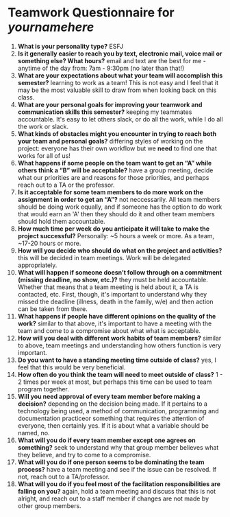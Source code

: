 # Teamwork Questionnaire for _yournamehere_

1. __What is your personality type?__
   ESFJ
1. __Is it generally easier to reach you by text, electronic mail, voice mail or something else?  What hours?__ 
   email and text are the best for me - anytime of the day from:
       7am - 9:30pm (no later than that!)
1. __What are your expectations about what your team will accomplish this semester?__ 
   learning to work as a team! This is not easy and I feel that it may be the most valuable skill to draw
   from when looking back on this class.
1. __What are your personal goals for improving your teamwork and communication skills this semester?__ 
   keeping my teammates accountable. It's easy to let others slack, or do all the work, while I do all the work or slack.
1. __What kinds of obstacles might you encounter in trying to reach both your team and personal goals?__ 
   differing styles of working on the project: everyone has their own workflow but we **need** to find one that
   works for all of us!
1. __What happens if some people on the team want to get an “A” while others think a “B” will be acceptable?__ 
   have a group meeting, decide what our priorities are and reasons for those priorities, and perhaps reach
   out to a TA or the professor.
1. __Is it acceptable for some team members to do more work on the assignment in order to get an “A”?__ 
   not neccessarily. All team members should be doing work equally, and if someone has the option to do 
   work that would earn an 'A' then they should do it and other team members should hold them accountable.
1. __How much time per week do you anticipate it will take to make the project successful?__ 
   Personally: ~5 hours a week or more. As a team, ~17-20 hours or more.
1. __How will you decide who should do what on the project and activities?__ 
   this will be decided in team meetings. Work will be delegated appropriately.
1. __What will happen if someone doesn’t follow through on a commitment (missing deadline, no show, etc.)?__ 
   they must be held accountable. Whether that means that a team meeting is held about it, a TA is contacted, etc.
   First, though, it's important to understand why they missed the deadline (illness, death in the family, w/e)
   and then action can be taken from there.
1. __What happens if people have different opinions on the quality of the work?__ 
   similar to that above, it's important to have a meeting with the team and come to a compromise about what
   what is acceptable. 
1. __How will you deal with different work habits of team members?__ 
   similar to above, team meetings and understanding how others function is very important.
1. __Do you want to have a standing meeting time outside of class?__ 
   yes, I feel that this would be very beneficial.
1. __How often do you think the team will need to meet outside of class?__ 
   1 - 2 times per week at most, but perhaps this time can be used to team program together.
1. __Will you need approval of every team member before making a decision?__ 
   depending on the decision being made. If it pertains to a technology being used, a method of communication,
   programming and documentation practiceor something that requires the attention of everyone, then certainly yes. 
   If it is about what a variable should be named, no.
1. __What will you do if every team member except one agrees on something?__ 
   seek to understand why that group member believes what they believe, and try to come to a compromise.
1. __What will you do if one person seems to be dominating the team process?__ 
   have a team meeting and see if the issue can be resolved. If not, reach out to a TA/professor.
1. __What will you do if you feel most of the facilitation responsibilities are falling on you?__
   again, hold a team meeting and discuss that this is not alright, and reach out to a staff member if changes
   are not made by other group members. 
